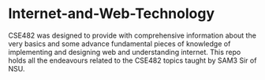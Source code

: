 # Internet-and-Web-Technology
CSE482 was designed to provide with comprehensive information about the very basics and some advance fundamental pieces of knowledge of implementing and designing web and understanding internet.
This repo holds all the endeavours related to the CSE482 topics taught by SAM3 Sir of NSU.
